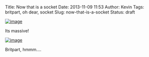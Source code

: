 Title: Now that is a socket
Date: 2013-11-09 11:53
Author: Kevin
Tags: britpart, oh dear, socket
Slug: now-that-is-a-socket
Status: draft

[![image](/media/images/2013/11/wpid-wp-1383994149665.jpg "wp-1383994149665.jpg")](/media/images/2013/11/wpid-wp-1383994149665.jpg)

Its massive!

[![image](/media/images/2013/11/wpid-wp-1383994182041.jpg "wp-1383994182041.jpg")](/media/images/2013/11/wpid-wp-1383994182041.jpg)

Britpart, hmmm....
